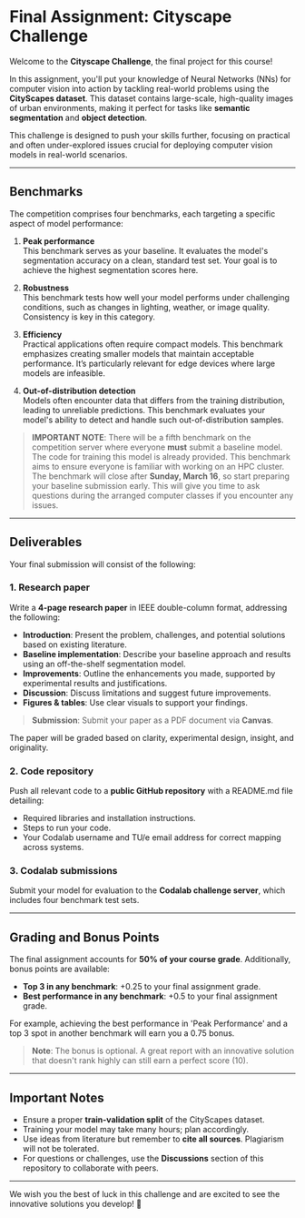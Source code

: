 # Final Assignment: Cityscape Challenge  

Welcome to the **Cityscape Challenge**, the final project for this course!  

In this assignment, you'll put your knowledge of Neural Networks (NNs) for computer vision into action by tackling real-world problems using the **CityScapes dataset**. This dataset contains large-scale, high-quality images of urban environments, making it perfect for tasks like **semantic segmentation** and **object detection**.  

This challenge is designed to push your skills further, focusing on practical and often under-explored issues crucial for deploying computer vision models in real-world scenarios.  

---

## Benchmarks  

The competition comprises four benchmarks, each targeting a specific aspect of model performance:  

1. **Peak performance**  
   This benchmark serves as your baseline. It evaluates the model's segmentation accuracy on a clean, standard test set. Your goal is to achieve the highest segmentation scores here.  

2. **Robustness**  
   This benchmark tests how well your model performs under challenging conditions, such as changes in lighting, weather, or image quality. Consistency is key in this category.  

3. **Efficiency**  
   Practical applications often require compact models. This benchmark emphasizes creating smaller models that maintain acceptable performance. It’s particularly relevant for edge devices where large models are infeasible.  

4. **Out-of-distribution detection**  
   Models often encounter data that differs from the training distribution, leading to unreliable predictions. This benchmark evaluates your model's ability to detect and handle such out-of-distribution samples.  

> **IMPORTANT NOTE**: There will be a fifth benchmark on the competition server where everyone **must** submit a baseline model. The code for training this model is already provided. This benchmark aims to ensure everyone is familiar with working on an HPC cluster. The benchmark will close after **Sunday, March 16**, so start preparing your baseline submission early. This will give you time to ask questions during the arranged computer classes if you encounter any issues.
---

## Deliverables  

Your final submission will consist of the following:  

### 1. Research paper  
Write a **4-page research paper** in IEEE double-column format, addressing the following:  

- **Introduction**: Present the problem, challenges, and potential solutions based on existing literature.  
- **Baseline implementation**: Describe your baseline approach and results using an off-the-shelf segmentation model.  
- **Improvements**: Outline the enhancements you made, supported by experimental results and justifications.  
- **Discussion**: Discuss limitations and suggest future improvements.  
- **Figures & tables**: Use clear visuals to support your findings.

> **Submission**: Submit your paper as a PDF document via **Canvas**.

The paper will be graded based on clarity, experimental design, insight, and originality.  

### 2. Code repository  
Push all relevant code to a **public GitHub repository** with a README.md file detailing:  
- Required libraries and installation instructions.  
- Steps to run your code.  
- Your Codalab username and TU/e email address for correct mapping across systems.  

### 3. Codalab submissions  
Submit your model for evaluation to the **Codalab challenge server**, which includes four benchmark test sets.  

---

## Grading and Bonus Points  

The final assignment accounts for **50% of your course grade**. Additionally, bonus points are available:  

- **Top 3 in any benchmark**: +0.25 to your final assignment grade.  
- **Best performance in any benchmark**: +0.5 to your final assignment grade.  

For example, achieving the best performance in 'Peak Performance' and a top 3 spot in another benchmark will earn you a 0.75 bonus.  

> **Note**: The bonus is optional. A great report with an innovative solution that doesn't rank highly can still earn a perfect score (10).  

---

## Important Notes  

- Ensure a proper **train-validation split** of the CityScapes dataset.  
- Training your model may take many hours; plan accordingly.  
- Use ideas from literature but remember to **cite all sources**. Plagiarism will not be tolerated.  
- For questions or challenges, use the **Discussions** section of this repository to collaborate with peers.  

---

We wish you the best of luck in this challenge and are excited to see the innovative solutions you develop! 🚀